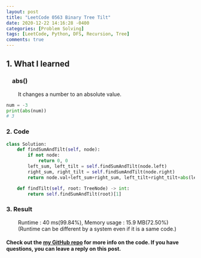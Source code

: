 ```yaml
---
layout: post
title: "LeetCode 0563 Binary Tree Tilt"
date: 2020-12-22 14:16:28 -0400
categories: [Problem Solving]
tags: [LeetCode, Python, DFS, Recursion, Tree]
comments: true
---
```


## 1. What I learned
### &nbsp;&nbsp;&nbsp;&nbsp;abs()
&nbsp;&nbsp;&nbsp;&nbsp;&nbsp;&nbsp;&nbsp;&nbsp;It changes a number to an absolute value.
```python
num = -3
print(abs(num))
# 3
```

### 2. Code
```python
class Solution:
    def findSumAndTilt(self, node):
        if not node:
            return 0, 0
        left_sum, left_tilt = self.findSumAndTilt(node.left)
        right_sum, right_tilt = self.findSumAndTilt(node.right)
        return node.val+left_sum+right_sum, left_tilt+right_tilt+abs(left_sum-right_sum)

    def findTilt(self, root: TreeNode) -> int:
        return self.findSumAndTilt(root)[1]
```

### 3. Result
&nbsp;&nbsp;&nbsp;&nbsp;&nbsp;&nbsp;&nbsp;&nbsp;Runtime : 40 ms(99.84%), Memory usage : 15.9 MB(72.50%)  
&nbsp;&nbsp;&nbsp;&nbsp;&nbsp;&nbsp;&nbsp;&nbsp;(Runtime can be different by a system even if it is a same code.)

#### Check out the [my GitHub repo][hyuk-gh] for more info on the code. If you have questions, you can leave a reply on this post.
[hyuk-gh]:   https://github.com/dlgur1994/StudyAlgorithms
